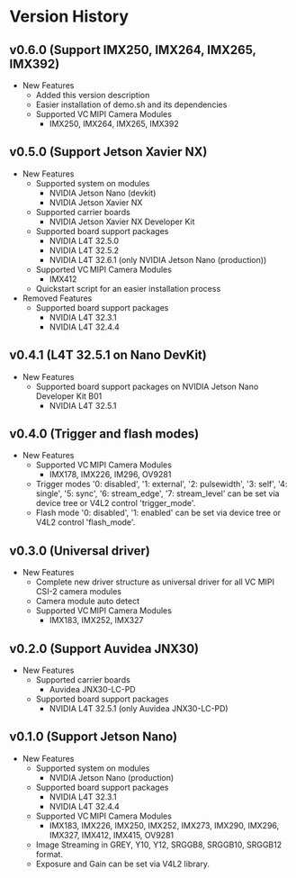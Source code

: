 # Version History

## v0.6.0 (Support IMX250, IMX264, IMX265, IMX392)
  * New Features
    * Added this version description
    * Easier installation of demo.sh and its dependencies
    * Supported VC MIPI Camera Modules
      * IMX250, IMX264, IMX265, IMX392

## v0.5.0 (Support Jetson Xavier NX)
  * New Features
    * Supported system on modules
      * NVIDIA Jetson Nano (devkit)
      * NVIDIA Jetson Xavier NX
    * Supported carrier boards
      * NVIDIA Jetson Xavier NX Developer Kit
    * Supported board support packages
      * NVIDIA L4T 32.5.0
      * NVIDIA L4T 32.5.2
      * NVIDIA L4T 32.6.1 (only NVIDIA Jetson Nano (production))
    * Supported VC MIPI Camera Modules
      * IMX412
    * Quickstart script for an easier installation process
  * Removed Features
    * Supported board support packages
      * NVIDIA L4T 32.3.1
      * NVIDIA L4T 32.4.4

## v0.4.1 (L4T 32.5.1 on Nano DevKit)
  * New Features
    * Supported board support packages on NVIDIA Jetson Nano Developer Kit B01
      * NVIDIA L4T 32.5.1

## v0.4.0 (Trigger and flash modes)
  * New Features
    * Supported VC MIPI Camera Modules
      * IMX178, IMX226, IM296, OV9281
    * Trigger modes '0: disabled', '1: external', '2: pulsewidth', '3: self', '4: single', '5: sync', '6: stream_edge', '7: stream_level' can be set via device tree or V4L2 control 'trigger_mode'.
    * Flash mode '0: disabled', '1: enabled' can be set via device tree or V4L2 control 'flash_mode'.

## v0.3.0 (Universal driver)
  * New Features
    * Complete new driver structure as universal driver for all VC MIPI CSI-2 camera modules
    * Camera module auto detect
    * Supported VC MIPI Camera Modules
      * IMX183, IMX252, IMX327

## v0.2.0 (Support Auvidea JNX30)
  * New Features
    * Supported carrier boards
      * Auvidea JNX30-LC-PD
    * Supported board support packages
      * NVIDIA L4T 32.5.1 (only Auvidea JNX30-LC-PD)

## v0.1.0 (Support Jetson Nano)
  * New Features
    * Supported system on modules
      * NVIDIA Jetson Nano (production)
    * Supported board support packages
      * NVIDIA L4T 32.3.1
      * NVIDIA L4T 32.4.4
    * Supported VC MIPI Camera Modules
      * IMX183, IMX226, IMX250, IMX252, IMX273, IMX290, IMX296, IMX327, IMX412, IMX415, OV9281
    * Image Streaming in GREY, Y10, Y12, SRGGB8, SRGGB10, SRGGB12 format.
    * Exposure and Gain can be set via V4L2 library.
